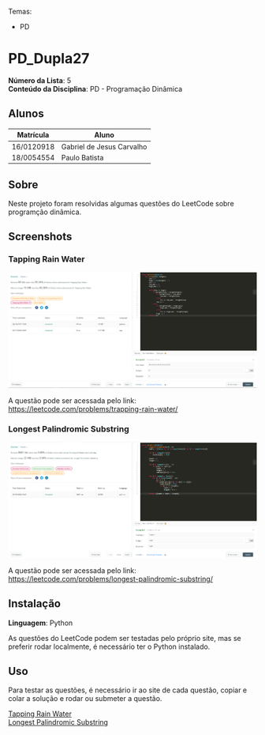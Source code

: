Temas:
 - PD

# PD_Dupla27

**Número da Lista**: 5<br>
**Conteúdo da Disciplina**: PD - Programação Dinâmica<br>

## Alunos
|Matrícula | Aluno |
| -- | -- |
| 16/0120918  |  Gabriel de Jesus Carvalho |
| 18/0054554  |  Paulo Batista |

## Sobre 
Neste projeto foram resolvidas algumas questões do LeetCode sobre programção dinâmica.

## Screenshots
### Tapping Rain Water

![tapping-rain-water](doc/trapping-rain-water.png)

A questão pode ser acessada pelo link: https://leetcode.com/problems/trapping-rain-water/

### Longest Palindromic Substring

![tapping-rain-water](doc/longest-palindromic-substring.png)

A questão pode ser acessada pelo link: https://leetcode.com/problems/longest-palindromic-substring/


## Instalação 
**Linguagem**: Python<br>

As questões do LeetCode podem ser testadas pelo próprio site, mas se preferir rodar localmente, é necessário ter o Python instalado.

## Uso 
Para testar as questões, é necessário ir ao site de cada questão, copiar e colar a solução e rodar ou submeter a questão.

[Tapping Rain Water](https://leetcode.com/problems/trapping-rain-water/)  
[Longest Palindromic Substring](https://leetcode.com/problems/longest-palindromic-substring/)


<!-- ## Outros 
Quaisquer outras informações sobre seu projeto podem ser descritas abaixo. -->




